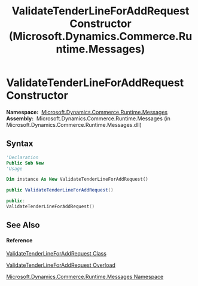 ﻿---
title: ValidateTenderLineForAddRequest Constructor  (Microsoft.Dynamics.Commerce.Runtime.Messages)
TOCTitle: ValidateTenderLineForAddRequest Constructor
ms:assetid: M:Microsoft.Dynamics.Commerce.Runtime.Messages.ValidateTenderLineForAddRequest.#ctor
ms:mtpsurl: https://technet.microsoft.com/en-us/library/microsoft.dynamics.commerce.runtime.messages.validatetenderlineforaddrequest.validatetenderlineforaddrequest(v=AX.60)
ms:contentKeyID: 65320755
ms.date: 05/18/2015
mtps_version: v=AX.60
dev_langs:
- vb
- csharp
- c++
---

# ValidateTenderLineForAddRequest Constructor

**Namespace:**  [Microsoft.Dynamics.Commerce.Runtime.Messages](microsoft-dynamics-commerce-runtime-messages-namespace.md)  
**Assembly:**  Microsoft.Dynamics.Commerce.Runtime.Messages (in Microsoft.Dynamics.Commerce.Runtime.Messages.dll)

## Syntax

``` vb
'Declaration
Public Sub New
'Usage

Dim instance As New ValidateTenderLineForAddRequest()
```

``` csharp
public ValidateTenderLineForAddRequest()
```

``` c++
public:
ValidateTenderLineForAddRequest()
```

## See Also

#### Reference

[ValidateTenderLineForAddRequest Class](validatetenderlineforaddrequest-class-microsoft-dynamics-commerce-runtime-messages.md)

[ValidateTenderLineForAddRequest Overload](validatetenderlineforaddrequest-constructor-microsoft-dynamics-commerce-runtime-messages.md)

[Microsoft.Dynamics.Commerce.Runtime.Messages Namespace](microsoft-dynamics-commerce-runtime-messages-namespace.md)

